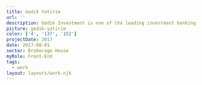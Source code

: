 ```yaml
---
title: Gedik Yatirim
url: ''
description: Gedik Investment is one of the leading investment banking advisory and brokerage firms in Turkey, providing research and brokerage services to domestic and foreign clients.
picture: gedik-yatirim
color: ['4', '137', '152']
projectDate: 2017
date: 2017-08-01
sector: Brokerage House
myRole: Front-End
tags:
  - work
layout: layouts/work.njk
---
```

